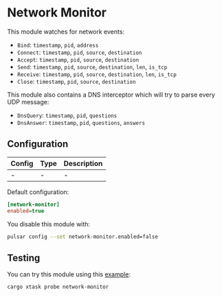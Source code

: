 # Network Monitor

This module watches for network events:

- `Bind`: `timestamp`, `pid`, `address`
- `Connect`: `timestamp`, `pid`, `source`, `destination`
- `Accept`: `timestamp`, `pid`, `source`, `destination`
- `Send`: `timestamp`, `pid`, `source`, `destination`, `len`, `is_tcp`
- `Receive`: `timestamp`, `pid`, `source`, `destination`, `len`, `is_tcp`
- `Close`: `timestamp`, `pid`, `source`, `destination`

This module also contains a DNS interceptor which will try to parse every UDP message:

- `DnsQuery`: `timestamp`, `pid`, `questions`
- `DnsAnswer`: `timestamp`, `pid`, `questions`, `answers`


## Configuration

|Config|Type|Description|
|------|----|-----------|
|-|-|-|

Default configuration:

```ini
[network-monitor]
enabled=true
```

You disable this module with:

```sh
pulsar config --set network-monitor.enabled=false
```

## Testing
You can try this module using this [example](../../../examples/standalone-probes/main.rs):

```sh
cargo xtask probe network-monitor
```
